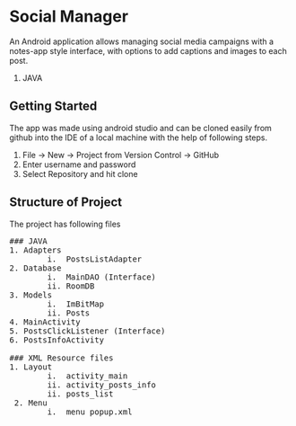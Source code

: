 # Social Manager

An Android application allows managing social media campaigns with a notes-app style interface, with options to add captions and images to each post.


1. JAVA 

## Getting Started
The app was made using android studio and can be cloned easily from github into the IDE of a local machine with the help of following steps.

1. File -> New -> Project from Version Control -> GitHub
2. Enter username and password
3. Select Repository and hit clone

## Structure of Project
The project has following files

<pre>
### JAVA
1. Adapters
        i.  PostsListAdapter
2. Database 
        i.  MainDAO (Interface)
        ii. RoomDB
3. Models
        i.  ImBitMap
        ii. Posts
4. MainActivity
5. PostsClickListener (Interface)
6. PostsInfoActivity

### XML Resource files
1. Layout
        i.  activity_main
        ii. activity_posts_info
        ii. posts_list
 2. Menu
        i.  menu_popup.xml
</pre>
